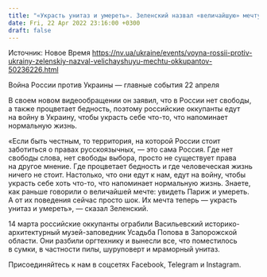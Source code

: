 ```yaml
---
title: "«Украсть унитаз и умереть». Зеленский назвал «величайшую» мечту российских оккупантов"
date: Fri, 22 Apr 2022 23:16:00 +0300
draft: false
---
```

Источник: Новое Время https://nv.ua/ukraine/events/voyna-rossii-protiv-ukrainy-zelenskiy-nazval-velichayshuyu-mechtu-okkupantov-50236226.html


 Война России против Украины — главные события 22 апреля

 В своем новом видеообращении он заявил, что в России нет свободы, а также процветает бедность, поэтому российские оккупанты едут на войну в Украину, чтобы украсть себе что-то, что напоминает нормальную жизнь.

«Если быть честным, то территория, на которой России стоит заботиться о правах русскоязычных, — это сама Россия. Где нет свободы слова, нет свободы выбора, просто не существует права на другое мнение. Где процветает бедность и где человеческая жизнь ничего не стоит. Настолько, что они едут к нам, едут на войну, чтобы украсть себе хоть что-то, что напоминает нормальную жизнь. Знаете, как раньше говорили о величайшей мечте: увидеть Париж и умереть. А от их поведения сейчас просто шок. Их мечта теперь — украсть унитаз и умереть», — сказал Зеленский.

14 марта российские оккупанты ограбили Васильевский историко-архитектурный музей-заповедник Усадьба Попова в Запорожской области. Они разбили оргтехнику и вынесли все, что поместилось в сумки, в частности пилы, шуруповерт и мраморный унитаз.

Присоединяйтесь к нам в соцсетях Facebook, Telegram и Instagram.
